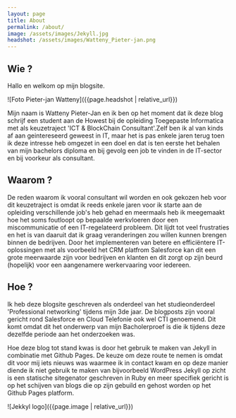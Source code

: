 ```yaml
---
layout: page
title: About
permalink: /about/
image: /assets/images/Jekyll.jpg
headshot: /assets/images/Watteny_Pieter-jan.png
---
```

## Wie ?
Hallo en welkom op mijn blogsite.

![Foto Pieter-jan Watteny]({{page.headshot | relative_url}})

Mijn naam is Watteny Pieter-Jan en ik ben op het moment dat ik deze blog schrijf een student aan de Howest bij de opleiding Toegepaste Informatica met als keuzetraject 'ICT & BlockChain Consultant'.Zelf ben ik al van kinds af aan geintereseerd geweest in IT, maar het is pas enkele jaren terug toen ik deze intresse heb omgezet in een doel en dat is ten eerste het behalen van mijn bachelors diploma en bij gevolg een job te vinden in de IT-sector en bij voorkeur als consultant. 

## Waarom ?
De reden waarom ik vooral consultant wil worden en ook gekozen heb voor dit keuzetraject is omdat ik reeds enkele jaren voor ik starte aan de opleiding verschillende job's heb gehad en meermaals heb ik meegemaakt hoe het soms foutloopt op bepaalde werkvloeren door een miscommunicatie of een IT-regelateerd probleem. Dit lijdt tot veel frustraties en het is van daaruit dat ik graag veranderingen zou willen kunnen brengen binnen de bedrijven. Door het implementeren van betere en efficiëntere IT-oplossingen met als voorbeeld het CRM platfrom Salesforce kan dit een grote meerwaarde zijn voor bedrijven en klanten en dit zorgt op zijn beurd (hopelijk) voor een aangenamere werkervaaring voor iedereen.

## Hoe ?
Ik heb deze blogsite geschreven als onderdeel van het studieonderdeel 'Professional networking' tijdens mijn 3de jaar. De blogposts zijn vooral gericht rond Salesforce en  Cloud Telefonie ook wel CTI genoemend. Dit komt omdat dit het onderwerp van mijn Bacholerproef is die ik tijdens deze dezelfde periode aan het onderzoeken was.

Hoe deze blog tot stand kwas is door het gebruik te maken van Jekyll in combinatie met Github Pages. De keuze om deze route te nemen is omdat dit voor mij iets nieuws was waarmee ik in contact kwam en op deze manier diende ik niet gebruik te maken van bijvoorbeeld WordPress Jekyll op zicht is een statische sitegenator geschreven in Ruby en meer specifiek gericht is op het schijven van blogs die op zijn gebuild en gehost worden op het Github Pages platform.

![Jekkyl logo]({{page.image | relative_url}})
